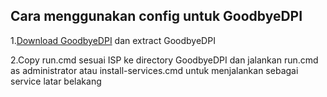 ## Cara menggunakan config untuk GoodbyeDPI
1.[Download GoodbyeDPI](https://github.com/ValdikSS/GoodbyeDPI/) dan extract GoodbyeDPI

2.Copy run.cmd sesuai ISP ke directory GoodbyeDPI dan jalankan run.cmd as administrator atau install-services.cmd untuk menjalankan sebagai service latar belakang
